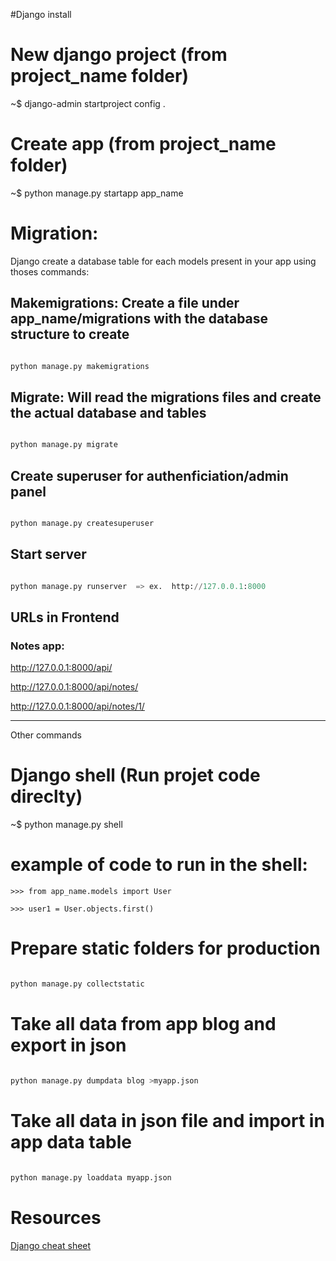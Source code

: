 #Django install


# New django project (from project_name folder)
~$  django-admin startproject config .

# Create app (from project_name folder)
~$  python manage.py startapp app_name




# Migration:
Django create a database table for each models present in your app using thoses commands:

## Makemigrations: Create a file under app_name/migrations with the database structure to create

```python

python manage.py makemigrations

```

## Migrate: Will read the migrations files and create the actual database and tables

```python

python manage.py migrate

```


## Create superuser for authenficiation/admin panel

```python

python manage.py createsuperuser

```

## Start server

```python

python manage.py runserver  => ex.  http://127.0.0.1:8000

```

## URLs in Frontend

### Notes app:
http://127.0.0.1:8000/api/

http://127.0.0.1:8000/api/notes/

http://127.0.0.1:8000/api/notes/1/


-----------------------------

Other commands
# Django shell (Run projet code direclty)
~$ python manage.py shell

# example of code to run in the shell:


`>>> from app_name.models import User`

`>>> user1 = User.objects.first()`

# Prepare static folders for production

```python

python manage.py collectstatic

```

# Take all data from app blog and export in json

```python

python manage.py dumpdata blog >myapp.json

```

# Take all data in json file and import in app data table

```python

python manage.py loaddata myapp.json


```




# Resources

[Django cheat sheet](https://dev.to/ericchapman/my-beloved-django-cheat-sheet-2056)
